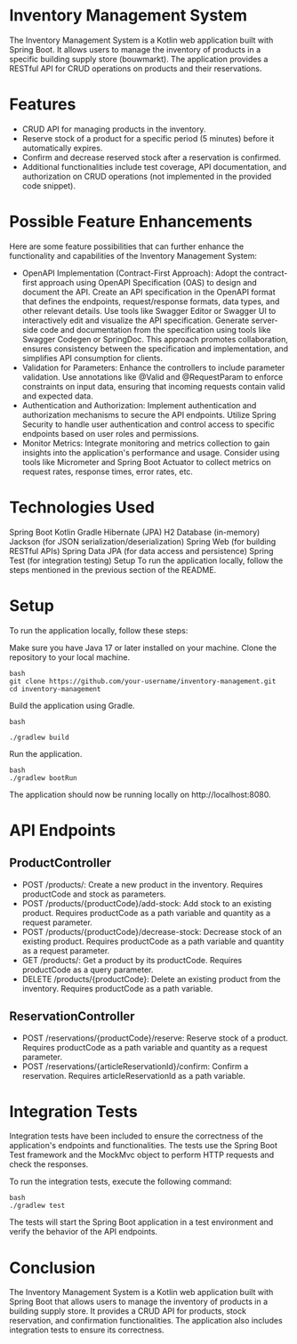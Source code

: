 # Inventory Management System
The Inventory Management System is a Kotlin web application built with Spring Boot. It allows users to manage the inventory of products in a specific building supply store (bouwmarkt). The application provides a RESTful API for CRUD operations on products and their reservations.

# Features
- CRUD API for managing products in the inventory.
- Reserve stock of a product for a specific period (5 minutes) before it automatically expires.
- Confirm and decrease reserved stock after a reservation is confirmed.
- Additional functionalities include test coverage, API documentation, and authorization on CRUD operations (not implemented in the provided code snippet).
# Possible Feature Enhancements
Here are some feature possibilities that can further enhance the functionality and capabilities of the Inventory Management System:

- OpenAPI Implementation (Contract-First Approach): Adopt the contract-first approach using OpenAPI Specification (OAS) to design and document the API. Create an API specification in the OpenAPI format that defines the endpoints, request/response formats, data types, and other relevant details. Use tools like Swagger Editor or Swagger UI to interactively edit and visualize the API specification. Generate server-side code and documentation from the specification using tools like Swagger Codegen or SpringDoc. This approach promotes collaboration, ensures consistency between the specification and implementation, and simplifies API consumption for clients.
- Validation for Parameters: Enhance the controllers to include parameter validation. Use annotations like @Valid and @RequestParam to enforce constraints on input data, ensuring that incoming requests contain valid and expected data.
- Authentication and Authorization: Implement authentication and authorization mechanisms to secure the API endpoints. Utilize Spring Security to handle user authentication and control access to specific endpoints based on user roles and permissions.
- Monitor Metrics: Integrate monitoring and metrics collection to gain insights into the application's performance and usage. Consider using tools like Micrometer and Spring Boot Actuator to collect metrics on request rates, response times, error rates, etc.

# Technologies Used
Spring Boot
Kotlin
Gradle
Hibernate (JPA)
H2 Database (in-memory)
Jackson (for JSON serialization/deserialization)
Spring Web (for building RESTful APIs)
Spring Data JPA (for data access and persistence)
Spring Test (for integration testing)
Setup
To run the application locally, follow the steps mentioned in the previous section of the README.

# Setup
To run the application locally, follow these steps:

Make sure you have Java 17 or later installed on your machine.
Clone the repository to your local machine.
````
bash
git clone https://github.com/your-username/inventory-management.git
cd inventory-management
````
Build the application using Gradle.
````
bash

./gradlew build
````
Run the application.
````
bash
./gradlew bootRun
````
The application should now be running locally on http://localhost:8080.

# API Endpoints
##  ProductController
- POST /products/: Create a new product in the inventory. Requires productCode and stock as parameters.
- POST /products/{productCode}/add-stock: Add stock to an existing product. Requires productCode as a path variable and quantity as a request parameter.
- POST /products/{productCode}/decrease-stock: Decrease stock of an existing product. Requires productCode as a path variable and quantity as a request parameter.
- GET /products/: Get a product by its productCode. Requires productCode as a query parameter.
- DELETE /products/{productCode}: Delete an existing product from the inventory. Requires productCode as a path variable.

## ReservationController
- POST /reservations/{productCode}/reserve: Reserve stock of a product. Requires productCode as a path variable and quantity as a request parameter.
- POST /reservations/{articleReservationId}/confirm: Confirm a reservation. Requires articleReservationId as a path variable.

# Integration Tests
Integration tests have been included to ensure the correctness of the application's endpoints and functionalities. The tests use the Spring Boot Test framework and the MockMvc object to perform HTTP requests and check the responses.

To run the integration tests, execute the following command:


````
bash
./gradlew test
````
The tests will start the Spring Boot application in a test environment and verify the behavior of the API endpoints.

# Conclusion
The Inventory Management System is a Kotlin web application built with Spring Boot that allows users to manage the inventory of products in a building supply store. It provides a CRUD API for products, stock reservation, and confirmation functionalities. The application also includes integration tests to ensure its correctness.